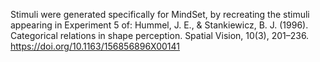 Stimuli were generated specifically for MindSet, by recreating the stimuli appearing in Experiment 5 of: 
Hummel, J. E., & Stankiewicz, B. J. (1996). Categorical relations in shape perception. Spatial Vision, 10(3), 201–236. https://doi.org/10.1163/156856896X00141